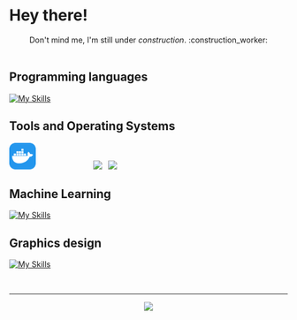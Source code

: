 # Hey there! 

<div style="text-align:center;">Don't mind me, I'm still under <i>construction</i>. :construction_worker:</div>

</br>

## Programming languages
[![My Skills](https://skillicons.dev/icons?i=python,java,matlab,arduino,&perline=6)](https://skillicons.dev)

## Tools and Operating Systems
<div class="image-container">
    <img src="https://github.com/tandpfun/skill-icons/raw/main/icons/Docker.svg" style="margin-left: 0px;" width="" height="48">
    <img src="https://cdn.iconscout.com/icon/free/png-512/ubuntu-16-1175076.png?f=avif&w=256" style="margin-left: 100px;" width="" height="48">
    <img src="https://cdn.iconscout.com/icon/free/png-512/microsoft-windows-1868947-1583111.png?f=avif&w=256" style="margin-left: 7px;" width="" height="48">
</div>

## Machine Learning
[![My Skills](https://skillicons.dev/icons?i=pytorch,&perline=6)](https://skillicons.dev)

## Graphics design
[![My Skills](https://skillicons.dev/icons?i=photoshop,illustrator,&perline=6)](https://skillicons.dev)

</br>

---
<p align="center">
    <img src="https://komarev.com/ghpvc/?username=davidmcarreira" width="150">
</p>